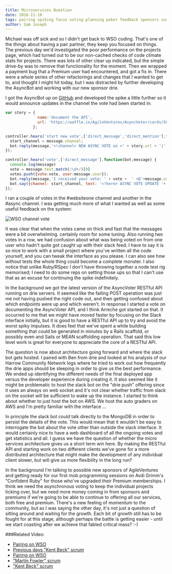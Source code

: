 ```yaml
---
title: Microservices Question
date: 2016-11-18
tags: pairing spiking focus voting planning poker feedback sponsors sustainability AWS drie hosting 
author: Sam Joseph
---
```


Michael was off sick and so I didn't get back to WSO coding.  That's one of the things about having a pair partner, they keep you focused on things.  The previous day we'd investigated the poor performance on the projects page, which had turned out to be our non-cached checks of code climate stats for projects.  There was lots of other clear up indicated, but the simple drive-by was to remove that functionality for the moment.  Then we wrapped a payment bug that a Premium user had encountered, and got a fix in.  There were a whole series of other refactorings and changes that I wanted to get to, and thought I might hit today, but I was distracted by further developing the AsyncBot and working with our new sponsor drie.

I got the AsyncBot up on [GitHub](https://github.com/AgileVentures/async_slack_bot) and developed the spike a little further so it would announce updates in the channel the vote had been started in:

```js
var story = {
              name:'document the API',
              url: 'https://waffle.io/AgileVentures/AsyncVoter/cards/582afb10c2d2ce320075f487'
            };

controller.hears('start new vote',['direct_message','direct_mention'],function(bot,message) {
  start_channel = message.channel;
  bot.reply(message,'<!channel> NEW ASYNC VOTE on <' + story.url + '|' + story.name + '> ' + instructions);
});

controller.hears('vote',['direct_message'],function(bot,message) {
  console.log(message)
  vote = message.text.match(/\d+/)[0]
  votes.push({vote:vote, user:message.user});
  bot.reply(message,'I received your vote: ' + vote +  ' <@'+message.user+'>');
  bot.say({channel: start_channel, text: '<!here> ASYNC VOTE UPDATE '+ vote_text()+ ' on <' + story.url + '|' + story.name + '> ' + instructions});
});
```

I ran a couple of votes in the #websiteone channel and another in the #async channel.  I was getting much more of what I wanted as well as some useful feedback on the system:

![WSO channel vote](https://www.dropbox.com/s/5v6ii9lrpox5pi5/Screenshot%202016-11-18%2009.25.31.png?dl=1)

It was clear that when the votes came on thick and fast that the messages were a bit overwhelming.  certainly room for some tuning.  Also running two votes in a row, we had confusion about what was being voted on from one user who hadn't quite got caught up with their slack feed.  I have to say it is so nice to work with a small project where you've written all the code yourself, and you can tweak the interface as you please.  I can also see how without tests the whole thing could become a complete monster.  I also notice that unlike Ruby/RSpec I don't have throwing together a node test rig memorised; I need to do some reps on setting those ups so that I can't use that as an excuse for continuing the spike indefinitely.

In the background we got the latest version of the AsyncVoter RESTful API running on drie servers.  It seemed like the failing POST operation was just me not having pushed the right code out, and then getting confused about which endpoints were up and which weren't.  In response I started a vote on documenting the AsyncVoter API, and I think Arreche got started on that.  It occurred to me that we might have moved faster by focusing on the Slack interface initially, but it is good to have a RESTful API up to try and avoid the worst spiky impulses.  It does feel that we've spent a while building something that could be generated in minutes by a Rails scaffold, or possibly even and Sails or MEAN scaffolding operation.  That said this low level work is great for everyone to appreciate the core of a RESTful API.

The question is now about architecture going forward and where the slack bot gets hosted.  I paired with Ben from drie and looked at his analysis of our Harrow Community Network logs where he tried to work out how frequently the drie apps should be sleeping in order to give us the best performance.  We ended up identifying the different needs of the final deployed app versus the developer experience during creating it.  It also seemed like it might be problematic to host the slack bot on the "drie push" offering since it uses an always on web socket and it's not clear whether traffic from slack on the socket will be sufficient to wake up the instance.  I started to think about whether to just host the bot on AWS.  We host the auto graders on AWS and I'm pretty familiar with the interface ...

In principle the slack bot could talk directly to the MongoDB in order to persist the details of the vote.  This would mean that it wouldn't be easy to interrogate the bot about the vote other than outside the slack interface.  It would certainly nice to have a web dashboard of all the ongoing votes and get statistics and all.  I guess we have the question of whether the micro services architecture gives us a short term win here.  By making the RESTful API and starting work on two different clients we've gone for a more distributed architecture that might make the development of any individual client slower, but will give us more flexibility in the long run?

In the background I'm talking to possible new sponsors of AgileVentures and getting ready for our first mob programming sessions on Avdi Grimm's "Confident Ruby" for those who've upgraded their Premium memberships.   I think we need the asynchronous voting to keep the individual projects ticking over, but we need more money coming in from sponsors and premiums if we're going to be able to continue to offering all our services, both free and premium.  There's a new feeling of momentum to the community, but as I was saying the other day, it's not just a question of sitting around and waiting for the growth.  Each bit of growth still has to be fought for at this stage, although perhaps the battle is getting easier - until we start coasting after we achieve that fabled critical mass? :-)


###Related Video:

* [Pairing on WSO](https://www.youtube.com/watch?v=lCm8Ht7vvp8)
* [Previous days "Kent Beck" scrum](https://www.youtube.com/watch?v=_fogY2nGq2Q)
* [Pairing on WSO](https://www.youtube.com/watch?v=MW6JuYJSEQA)
* ["Martin Fowler" scrum](https://www.youtube.com/watch?v=soSqEHPT3tU)
* ["Kent Beck" scrum](https://www.youtube.com/watch?v=SoILIjeb02E)






